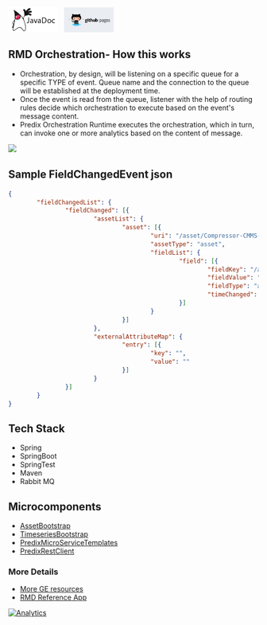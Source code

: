 <a href="http://predixdev.github.io/rmd-orchestration/javadocs/index.html" target="_blank" >
	<img height="50px" width="100px" src="images/javadoc.png" alt="view javadoc"></a>
&nbsp;
<a href="http://predixdev.github.io/rmd-orchestration" target="_blank">
	<img height="50px" width="100px" src="images/pages.jpg" alt="view github pages">
</a>

## RMD Orchestration- How this works
- Orchestration, by design, will be listening on a specific queue for a specific TYPE of event. Queue name and the connection to the queue will be established at the deployment time.
- Once the event is read from the queue, listener with the help of routing rules decide which orchestration to execute based on the event's message content. 
- Predix Orchestration Runtime executes the orchestration, which in turn, can invoke one or more analytics based on the content of message.

<img src='https://github.com/predixdev/predix-rmd-ref-app/raw/master/images/RefApp-AnalyticsFlow.png' >

## Sample FieldChangedEvent json
```json
{
        "fieldChangedList": {
                "fieldChanged": [{
                        "assetList": {
                                "asset": [{
                                        "uri": "/asset/Compressor-CMMS-Compressor-2018",
                                        "assetType": "asset",
                                        "fieldList": {
                                                "field": [{
                                                        "fieldKey": "/asset/assetTag/crank-frame-dischargepressure",
                                                        "fieldValue": "",
                                                        "fieldType": "assetTag",
                                                        "timeChanged": "2012-09-11T07:16:13.000Z"
                                                }]
                                        }
                                }]
                        },
                        "externalAttributeMap": {
                                "entry": [{
                                        "key": "",
                                        "value": ""
                                }]
                        }
                }]
        }
}
```
## Tech Stack
- Spring
- SpringBoot
- SpringTest
- Maven
- Rabbit MQ

## Microcomponents
- [AssetBootstrap](https://github.com/predixdev/asset-bootstrap)
- [TimeseriesBootstrap](https://github.com/predixdev/timeseries-bootstrap)
- [PredixMicroServiceTemplates](https://github.com/PredixDev/predix-microservice-templates)
- [PredixRestClient](https://github.com/predixdev/predix-rest-client)

### More Details
* [More GE resources](http://github.com/predixdev/predix-rmd-ref-app/docs/resources.md)
* [RMD Reference App](http://github.com/predixdev/predix-rmd-ref-app)

[![Analytics](https://predix-beacon.appspot.com/UA-82773213-1/rmd-orchestration/readme?pixel)](https://github.com/PredixDev)
